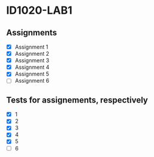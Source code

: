 # ID1020-LAB1

## Assignments
- [x] Assignment 1
- [x] Assignment 2
- [x] Assignment 3
- [x] Assignment 4
- [x] Assignment 5
- [ ] Assignment 6  

## Tests for assignements, respectively
- [x] 1
- [x] 2
- [x] 3
- [x] 4
- [x] 5
- [ ] 6  